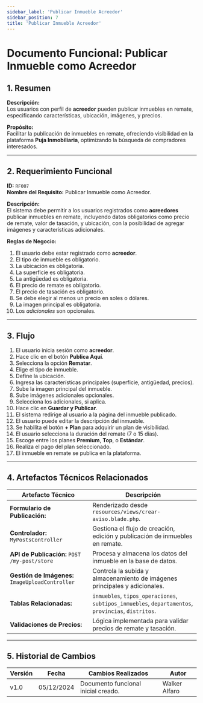 ```yaml
---
sidebar_label: 'Publicar Inmueble Acreedor'
sidebar_position: 7
title: 'Publicar Inmueble Acreedor'
---
```


# Documento Funcional: Publicar Inmueble como Acreedor

## 1. Resumen
**Descripción:**  
Los usuarios con perfil de **acreedor** pueden publicar inmuebles en remate, especificando características, ubicación, imágenes, y precios.

**Propósito:**  
Facilitar la publicación de inmuebles en remate, ofreciendo visibilidad en la plataforma **Puja Inmobiliaria**, optimizando la búsqueda de compradores interesados.

---

## 2. Requerimiento Funcional
**ID:** `RF007`  
**Nombre del Requisito:** Publicar Inmueble como Acreedor.

**Descripción:**  
El sistema debe permitir a los usuarios registrados como **acreedores** publicar inmuebles en remate, incluyendo datos obligatorios como precio de remate, valor de tasación, y ubicación, con la posibilidad de agregar imágenes y características adicionales.

**Reglas de Negocio:**  
1. El usuario debe estar registrado como **acreedor**.  
2. El tipo de inmueble es obligatorio.  
3. La ubicación es obligatoria.  
4. La superficie es obligatoria.  
5. La antigüedad es obligatoria.  
6. El precio de remate es obligatorio.  
7. El precio de tasación es obligatorio.  
8. Se debe elegir al menos un precio en soles o dólares.  
9. La imagen principal es obligatoria.  
10. Los *adicionales* son opcionales.  

---

## 3. Flujo
1. El usuario inicia sesión como **acreedor**.  
2. Hace clic en el botón **Publica Aquí**.  
3. Selecciona la opción **Rematar**.  
4. Elige el tipo de inmueble.  
5. Define la ubicación.  
6. Ingresa las características principales (superficie, antigüedad, precios).  
7. Sube la imagen principal del inmueble.  
8. Sube imágenes adicionales opcionales.  
9. Selecciona los adicionales, si aplica.  
10. Hace clic en **Guardar y Publicar**.  
11. El sistema redirige al usuario a la página del inmueble publicado.  
12. El usuario puede editar la descripción del inmueble.  
13. Se habilita el botón **+ Plan** para adquirir un plan de visibilidad.  
14. El usuario selecciona la duración del remate (7 o 15 días).  
15. Escoge entre los planes **Premium**, **Top**, o **Estándar**.  
16. Realiza el pago del plan seleccionado.  
17. El inmueble en remate se publica en la plataforma.  

---

## 4. Artefactos Técnicos Relacionados
| **Artefacto Técnico**                  | **Descripción**                                                               |
|----------------------------------------|-------------------------------------------------------------------------------|
| **Formulario de Publicación:**         | Renderizado desde `resources/views/crear-aviso.blade.php`.              |
| **Controlador:** `MyPostsController`   | Gestiona el flujo de creación, edición y publicación de inmuebles en remate.  |
| **API de Publicación:** `POST /my-post/store` | Procesa y almacena los datos del inmueble en la base de datos.              |
| **Gestión de Imágenes:** `ImageUploadController` | Controla la subida y almacenamiento de imágenes principales y adicionales.  |
| **Tablas Relacionadas:**               | `inmuebles`, `tipos_operaciones`, `subtipos_inmuebles`, `departamentos`, `provincias`, `distritos`. |
| **Validaciones de Precios:**           | Lógica implementada para validar precios de remate y tasación.                |

---

## 5. Historial de Cambios
| **Versión** | **Fecha**       | **Cambios Realizados**             | **Autor**         |
|-------------|-----------------|-------------------------------------|-------------------|
| v1.0        | 05/12/2024      | Documento funcional inicial creado. | Walker Alfaro     |

